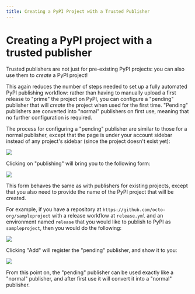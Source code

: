 ```yaml
---
title: Creating a PyPI Project with a Trusted Publisher
---
```


<!--[[ preview('oidc-publishing') ]]-->

# Creating a PyPI project with a trusted publisher

Trusted publishers are not just for pre-existing PyPI projects: you can also use
them to *create* a PyPI project!

This again reduces the number of steps needed to set up a fully automated PyPI
publishing workflow: rather than having to manually upload a first release
to "prime" the project on PyPI, you can configure a "pending" publisher
that will *create* the project when used for the first time. "Pending"
publishers are converted into "normal" publishers on first use, meaning that
no further configuration is required.

The process for configuring a "pending" publisher are similar to those for
a normal publisher, except that the page is under your account sidebar
instead of any project's sidebar (since the project doesn't exist yet):

![](/assets/publishing-link.png)

Clicking on "publishing" will bring you to the following form:

![](/assets/pending-publisher-form.png)

This form behaves the same as with publishers for existing projects, except that you
also need to provide the name of the PyPI project that will be created.

For example, if you have a repository at
`https://github.com/octo-org/sampleproject` with a release workflow at
`release.yml` and an environment named `release` that you would like to publish
to PyPI as `sampleproject`, then you would do the following:

![](/assets/pending-publisher-form-filled.png)

Clicking "Add" will register the "pending" publisher, and show it to you:

![](/assets/pending-publisher-registered.png)

From this point on, the "pending" publisher can be used exactly like a
"normal" publisher, and after first use it will convert it into a "normal"
publisher.
